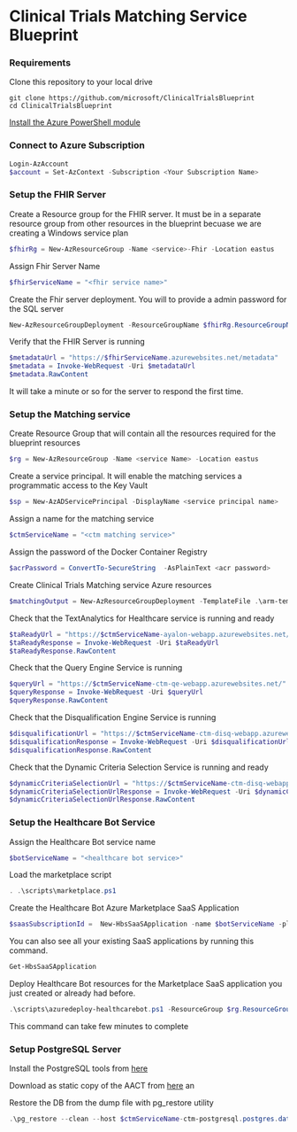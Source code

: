 # Clinical Trials Matching Service Blueprint


### Requirements
Clone this repository to your local drive
```
git clone https://github.com/microsoft/ClinicalTrialsBlueprint
cd ClinicalTrialsBlueprint
```
[Install the Azure PowerShell module](https://docs.microsoft.com/en-us/powershell/azure/install-az-ps?view=azps-3.3.0)


### Connect to Azure Subscription
```PowerShell
Login-AzAccount
$account = Set-AzContext -Subscription <Your Subscription Name>
```

### Setup the FHIR Server
Create a Resource group for the FHIR server. It must be in a separate resource group from other resources in the blueprint becuase we are creating a Windows service plan

```PowerShell
$fhirRg = New-AzResourceGroup -Name <service>-Fhir -Location eastus
```
Assign Fhir Server Name
```PowerShell
$fhirServiceName = "<fhir service name>"
```

Create the Fhir server deployment. You will to provide a admin password for the SQL server

```PowerShell
New-AzResourceGroupDeployment -ResourceGroupName $fhirRg.ResourceGroupName -TemplateFile .\arm-templates\azuredeploy-fhir.json -serviceName $fhirServiceName
```

Verify that the FHIR Server is running

```PowerShell
$metadataUrl = "https://$fhirServiceName.azurewebsites.net/metadata" 
$metadata = Invoke-WebRequest -Uri $metadataUrl
$metadata.RawContent
```
It will take a minute or so for the server to respond the first time.

### Setup the Matching service
Create Resource Group that will contain all the resources required for the blueprint resources

```PowerShell
$rg = New-AzResourceGroup -Name <service Name> -Location eastus
```

Create a service principal. It will enable the matching services a programmatic access to the Key Vault

```Powershell
$sp = New-AzADServicePrincipal -DisplayName <service principal name>
```

Assign a name for the matching service
```Powershell
$ctmServiceName = "<ctm matching service>"
```
Assign the password of the Docker Container Registry
```Powershell
$acrPassword = ConvertTo-SecureString  -AsPlainText <acr password>
```

Create Clinical Trials Matching service Azure resources
```Powershell
$matchingOutput = New-AzResourceGroupDeployment -TemplateFile .\arm-templates\azuredeploy-ctm.json -ResourceGroupName $rg.ResourceGroupName -serviceName $ctmServiceName  -servicePrincipalObjectId $sp.Id -servicePrincipleClientId $sp.ApplicationId -servicePrincipalClientSecret $sp.secret -acrPassword $acrPassword
```

Check that the TextAnalytics for Healthcare service is running and ready
```powershell
$taReadyUrl = "https://$ctmServiceName-ayalon-webapp.azurewebsites.net/ready"
$taReadyResponse = Invoke-WebRequest -Uri $taReadyUrl
$taReadyResponse.RawContent
```

Check that the Query Engine Service is running
```powershell
$queryUrl = "https://$ctmServiceName-ctm-qe-webapp.azurewebsites.net/"
$queryResponse = Invoke-WebRequest -Uri $queryUrl
$queryResponse.RawContent
```

Check that the Disqualification Engine Service is running
```powershell
$disqualificationUrl = "https://$ctmServiceName-ctm-disq-webapp.azurewebsites.net/"
$disqualificationResponse = Invoke-WebRequest -Uri $disqualificationUrl
$disqualificationResponse.RawContent
```

Check that the Dynamic Criteria Selection Service is running and ready

```powershell
$dynamicCriteriaSelectionUrl = "https://$ctmServiceName-ctm-disq-webapp.azurewebsites.net/"
$dynamicCriteriaSelectionUrlResponse = Invoke-WebRequest -Uri $dynamicCriteriaSelectionUrl
$dynamicCriteriaSelectionUrlResponse.RawContent
```

### Setup the Healthcare Bot Service
Assign the Healthcare Bot service name 
```Powershell
$botServiceName = "<healthcare bot service>"
```

Load the marketplace script
```powershell
. .\scripts\marketplace.ps1
```

Create the Healthcare Bot Azure Marketplace SaaS Application
```powershell
$saasSubscriptionId =  New-HbsSaaSApplication -name $botServiceName -planId free
```

You can also see all your existing SaaS applications by running this command. 
```powershell
Get-HbsSaaSApplication
```

Deploy Healthcare Bot resources for the Marketplace SaaS application you just created or already had before.

```powershell
.\scripts\azuredeploy-healthcarebot.ps1 -ResourceGroup $rg.ResourceGroupName -saasSubscriptionId $saasSubscriptionId  -serviceName $botServiceName -botLocation US -matchingParameters $matchingOutput.Outputs
```
This command can take few minutes to complete

### Setup PostgreSQL Server
Install the PostgreSQL tools from [here](https://www.postgresql.org/download/windows/)

Download as static copy of the AACT from [here](https://aact.ctti-clinicaltrials.org/snapshots) an

Restore the DB from the dump file with pg_restore utility
```powershell
.\pg_restore --clean --host $ctmServiceName-ctm-postgresql.postgres.database.azure.com --port 5432 --username "<username>@$ctmServiceName-ctm-postgresql" --no-owner --dbname "ctdb" --verbose "<dmpfile>"
```